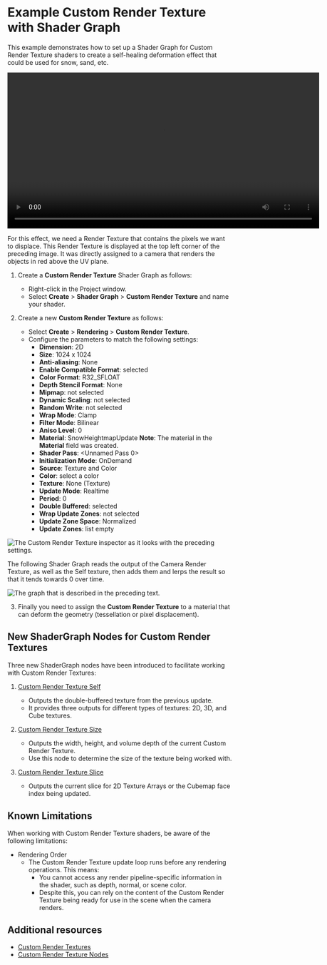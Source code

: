 # Example Custom Render Texture with Shader Graph

This example demonstrates how to set up a Shader Graph for Custom Render Texture shaders to create a self-healing deformation effect that could be used for snow, sand, etc.

<video src="Images/CustomRenderTexture-Animation.mp4" title="A grid with various cells labeled with letter-number pairs (for example, A0, B1, G2, and so on), accompanied by arrows. Each cell is a different color. In the upper-left corner, there’s a black square with two red spots, one square and the other circular. The square remains stationary, while the circular spot traces a curve. In the upper-right corner, a black square contains the same glowing red spots, with the circular spot leaving a fading trail as it describes a curve. Above the grid, a cube corresponding to the square floats and leaves a hollow imprint behind, as if the grid were a mattress pressed by a heavy object. A red sphere traces the same curve as the circular spot, creating a furrow in the grid. The grid gradually recovers its original shape, and the furrow disappears." width="700" height="auto" autoplay="true" loop="true" controls></video>



For this effect, we need a Render Texture that contains the pixels we want to displace. This Render Texture is displayed at the top left corner of the preceding image. It was directly assigned to a camera that renders the objects in red above the UV plane.

1. Create a **Custom Render Texture** Shader Graph as follows:
   - Right-click in the Project window.
   - Select **Create** > **Shader Graph** > **Custom Render Texture** and name your shader.

2. Create a new **Custom Render Texture** as follows: 
    - Select **Create** > **Rendering** > **Custom Render Texture**. 
    - Configure the parameters to match the following settings:
      - **Dimension**: 2D
      - **Size**: 1024 x 1024
      - **Anti-aliasing**: None
      - **Enable Compatible Format**: selected
      - **Color Format**: R32_SFLOAT
      - **Depth Stencil Format**: None
      - **Mipmap**: not selected
      - **Dynamic Scaling**: not selected
      - **Random Write**: not selected
      - **Wrap Mode**: Clamp
      - **Filter Mode**: Bilinear
      - **Aniso Level**: 0
      - **Material**: SnowHeightmapUpdate
    **Note**: The material in the **Material** field was created.
      - **Shader Pass**: <Unnamed Pass 0>
      - **Initialization Mode**: OnDemand
      - **Source**: Texture and Color
      - **Color**: select a color
      - **Texture**: None (Texture)
      - **Update Mode**: Realtime
      - **Period**: 0
      - **Double Buffered**: selected
      - **Wrap Update Zones**: not selected
      - **Update Zone Space**: Normalized
      - **Update Zones**: list empty

![The Custom Render Texture inspector as it looks with the preceding settings.](images/CustomRenderTextureInspector.png)

The following Shader Graph reads the output of the Camera Render Texture, as well as the Self texture, then adds them and lerps the result so that it tends towards 0 over time. 

![The graph that is described in the preceding text.](images/CustomRenderTextureShaderGraph.png)

3. Finally you need to assign the **Custom Render Texture** to a material that can deform the geometry (tessellation or pixel displacement).

## New ShaderGraph Nodes for Custom Render Textures

Three new ShaderGraph nodes have been introduced to facilitate working with Custom Render Textures:

1. [Custom Render Texture Self](Custom-Texture-Self.md)
   - Outputs the double-buffered texture from the previous update.
   - It provides three outputs for different types of textures: 2D, 3D, and Cube textures.

2. [Custom Render Texture Size](Custom-Texture-Size.md)
   - Outputs the width, height, and volume depth of the current Custom Render Texture.
   - Use this node to determine the size of the texture being worked with.

3. [Custom Render Texture Slice](Custom-Texture-Slice.md)
   - Outputs the current slice for 2D Texture Arrays or the Cubemap face index being updated.

## Known Limitations

When working with Custom Render Texture shaders, be aware of the following limitations:

* Rendering Order
   - The Custom Render Texture update loop runs before any rendering operations. This means:
      - You cannot access any render pipeline-specific information in the shader, such as depth, normal, or scene color.
      - Despite this, you can rely on the content of the Custom Render Texture being ready for use in the scene when the camera renders.

## Additional resources
- [Custom Render Textures](https://docs.unity3d.com/Manual/class-CustomRenderTexture.html)
- [Custom Render Texture Nodes](Custom-Render-Texture-Nodes.md)
